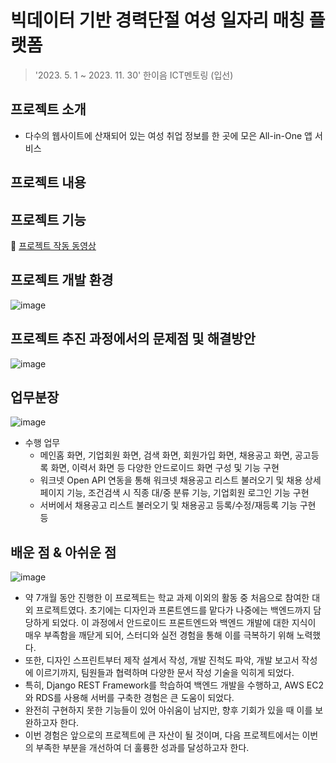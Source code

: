 # 빅데이터 기반 경력단절 여성 일자리 매칭 플랫폼
> '2023. 5. 1 ~ 2023. 11. 30' 한이음 ICT멘토링 (입선)

## 프로젝트 소개
- 다수의 웹사이트에 산재되어 있는 여성 취업 정보를 한 곳에 모은 All-in-One 앱 서비스

## 프로젝트 내용
## 프로젝트 기능 
🔗 [프로젝트 작동 동영상](https://www.youtube.com/watch?v=BvQLZvN0I_0)

## 프로젝트 개발 환경
![image](https://github.com/k-r-1/hanium-project-keepwork/assets/83098949/7e0c2d03-de17-45c6-b002-e21dd2385ab4)

## 프로젝트 추진 과정에서의 문제점 및 해결방안
![image](https://github.com/k-r-1/hanium-project-keepwork/assets/83098949/6ff7b996-f99d-4888-9872-0ff7eb2fb9c5)

## 업무분장
![image](https://github.com/k-r-1/hanium-project-keepwork/assets/83098949/e3443461-7d04-429d-bf93-e525d2c1e47d)

- 수행 업무 
  - 메인홈 화면, 기업회원 화면, 검색 화면, 회원가입 화면, 채용공고 화면, 공고등록 화면, 이력서 화면 등 다양한 안드로이드 화면 구성 및 기능 구현
  - 워크넷 Open API 연동을 통해 워크넷 채용공고 리스트 불러오기 및 채용 상세 페이지 기능, 조건검색 시 직종 대/중 분류 기능, 기업회원 로그인 기능 구현
  - 서버에서 채용공고 리스트 불러오기 및 채용공고 등록/수정/재등록 기능 구현 등

## 배운 점 & 아쉬운 점 
![image](https://github.com/k-r-1/hanium-project-keepwork/assets/83098949/f97ecf6a-cae2-43d4-a27b-a16e8d196428)

- 약 7개월 동안 진행한 이 프로젝트는 학교 과제 이외의 활동 중 처음으로 참여한 대외 프로젝트였다. 초기에는 디자인과 프론트엔드를 맡다가 나중에는 백엔드까지 담당하게 되었다. 이 과정에서 안드로이드 프론트엔드와 백엔드 개발에 대한 지식이 매우 부족함을 깨닫게 되어, 스터디와 실전 경험을 통해 이를 극복하기 위해 노력했다.
- 또한, 디자인 스프린트부터 제작 설계서 작성, 개발 진척도 파악, 개발 보고서 작성에 이르기까지, 팀원들과 협력하며 다양한 문서 작성 기술을 익히게 되었다.
- 특히, Django REST Framework를 학습하여 백엔드 개발을 수행하고, AWS EC2와 RDS를 사용해 서버를 구축한 경험은 큰 도움이 되었다.
- 완전히 구현하지 못한 기능들이 있어 아쉬움이 남지만, 향후 기회가 있을 때 이를 보완하고자 한다.
- 이번 경험은 앞으로의 프로젝트에 큰 자산이 될 것이며, 다음 프로젝트에서는 이번의 부족한 부분을 개선하여 더 훌륭한 성과를 달성하고자 한다.

